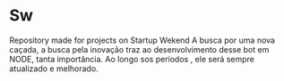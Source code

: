 # Sw
Repository made for projects on Startup Wekend
 A busca por uma nova caçada, a busca pela inovação traz ao desenvolvimento desse bot em NODE, tanta importância. Ao longo sos períodos , ele será sempre atualizado e melhorado.
